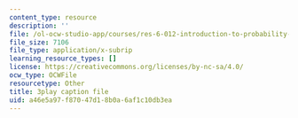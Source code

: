 ```yaml
---
content_type: resource
description: ''
file: /ol-ocw-studio-app/courses/res-6-012-introduction-to-probability-spring-2018/a46e5a97f87047d18b0a6af1c10db3ea_byGWKoOc6EM.srt
file_size: 7106
file_type: application/x-subrip
learning_resource_types: []
license: https://creativecommons.org/licenses/by-nc-sa/4.0/
ocw_type: OCWFile
resourcetype: Other
title: 3play caption file
uid: a46e5a97-f870-47d1-8b0a-6af1c10db3ea
---
```

